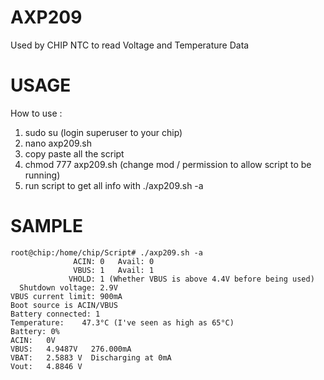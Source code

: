 # AXP209
Used by CHIP NTC to read Voltage and Temperature Data

# USAGE
How to use : 
1. sudo su (login superuser to your chip)
2. nano axp209.sh
3. copy paste all the script
4. chmod 777 axp209.sh (change mod / permission to allow script to be running)
5. run script to get all info with ./axp209.sh -a

# SAMPLE
```
root@chip:/home/chip/Script# ./axp209.sh -a
              ACIN: 0	Avail: 0
              VBUS: 1	Avail: 1
             VHOLD: 1 (Whether VBUS is above 4.4V before being used)
  Shutdown voltage: 2.9V
VBUS current limit: 900mA
Boot source is ACIN/VBUS
Battery connected: 1
Temperature:	47.3°C (I've seen as high as 65°C)
Battery: 0%
ACIN:	0V
VBUS:	4.9487V   276.000mA
VBAT:	2.5883 V  Discharging at 0mA
Vout:	4.8846 V
```
